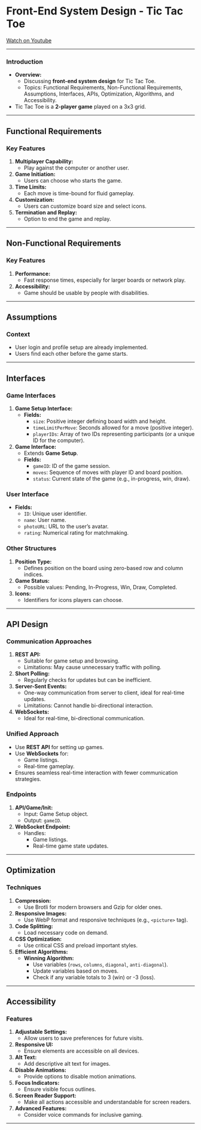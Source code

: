 # Front-End System Design - Tic Tac Toe

[Watch on Youtube](https://www.youtube.com/watch?v=kEir8jkj4Hs)

---

### Introduction

- **Overview:**
  - Discussing **front-end system design** for Tic Tac Toe.
  - Topics: Functional Requirements, Non-Functional Requirements, Assumptions, Interfaces, APIs, Optimization, Algorithms, and Accessibility.
- Tic Tac Toe is a **2-player game** played on a 3x3 grid.

---

## Functional Requirements

### Key Features

1. **Multiplayer Capability:**
   - Play against the computer or another user.
2. **Game Initiation:**
   - Users can choose who starts the game.
3. **Time Limits:**
   - Each move is time-bound for fluid gameplay.
4. **Customization:**
   - Users can customize board size and select icons.
5. **Termination and Replay:**
   - Option to end the game and replay.

---

## Non-Functional Requirements

### Key Features

1. **Performance:**
   - Fast response times, especially for larger boards or network play.
2. **Accessibility:**
   - Game should be usable by people with disabilities.

---

## Assumptions

### Context

- User login and profile setup are already implemented.
- Users find each other before the game starts.

---

## Interfaces

### Game Interfaces

1. **Game Setup Interface:**
   - **Fields:**
     - `size`: Positive integer defining board width and height.
     - `timeLimitPerMove`: Seconds allowed for a move (positive integer).
     - `playerIDs`: Array of two IDs representing participants (or a unique ID for the computer).
2. **Game Interface:**
   - Extends **Game Setup**.
   - **Fields:**
     - `gameID`: ID of the game session.
     - `moves`: Sequence of moves with player ID and board position.
     - `status`: Current state of the game (e.g., in-progress, win, draw).

### User Interface

- **Fields:**
  - `ID`: Unique user identifier.
  - `name`: User name.
  - `photoURL`: URL to the user’s avatar.
  - `rating`: Numerical rating for matchmaking.

### Other Structures

1. **Position Type:**
   - Defines position on the board using zero-based row and column indices.
2. **Game Status:**
   - Possible values: Pending, In-Progress, Win, Draw, Completed.
3. **Icons:**
   - Identifiers for icons players can choose.

---

## API Design

### Communication Approaches

1. **REST API:**
   - Suitable for game setup and browsing.
   - Limitations: May cause unnecessary traffic with polling.
2. **Short Polling:**
   - Regularly checks for updates but can be inefficient.
3. **Server-Sent Events:**
   - One-way communication from server to client, ideal for real-time updates.
   - Limitations: Cannot handle bi-directional interaction.
4. **WebSockets:**
   - Ideal for real-time, bi-directional communication.

### Unified Approach

- Use **REST API** for setting up games.
- Use **WebSockets** for:
  - Game listings.
  - Real-time gameplay.
- Ensures seamless real-time interaction with fewer communication strategies.

### Endpoints

1. **API/Game/Init:**
   - Input: Game Setup object.
   - Output: `gameID`.
2. **WebSocket Endpoint:**
   - Handles:
     - Game listings.
     - Real-time game state updates.

---

## Optimization

### Techniques

1. **Compression:**
   - Use Brotli for modern browsers and Gzip for older ones.
2. **Responsive Images:**
   - Use WebP format and responsive techniques (e.g., `<picture>` tag).
3. **Code Splitting:**
   - Load necessary code on demand.
4. **CSS Optimization:**
   - Use critical CSS and preload important styles.
5. **Efficient Algorithms:**
   - **Winning Algorithm:**
     - Use variables (`rows`, `columns`, `diagonal`, `anti-diagonal`).
     - Update variables based on moves.
     - Check if any variable totals to 3 (win) or -3 (loss).

---

## Accessibility

### Features

1. **Adjustable Settings:**
   - Allow users to save preferences for future visits.
2. **Responsive UI:**
   - Ensure elements are accessible on all devices.
3. **Alt Text:**
   - Add descriptive alt text for images.
4. **Disable Animations:**
   - Provide options to disable motion animations.
5. **Focus Indicators:**
   - Ensure visible focus outlines.
6. **Screen Reader Support:**
   - Make all actions accessible and understandable for screen readers.
7. **Advanced Features:**
   - Consider voice commands for inclusive gaming.

---
